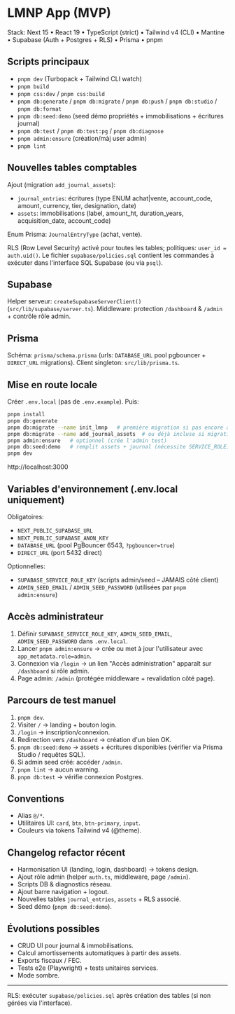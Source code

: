 # LMNP App (MVP)

Stack: Next 15 • React 19 • TypeScript (strict) • Tailwind v4 (CLI) • Mantine • Supabase (Auth + Postgres + RLS) • Prisma • pnpm

## Scripts principaux
- `pnpm dev` (Turbopack + Tailwind CLI watch)
- `pnpm build`
- `pnpm css:dev` / `pnpm css:build`
- `pnpm db:generate` / `pnpm db:migrate` / `pnpm db:push` / `pnpm db:studio` / `pnpm db:format`
- `pnpm db:seed:demo` (seed démo propriétés + immobilisations + écritures journal)
- `pnpm db:test` / `pnpm db:test:pg` / `pnpm db:diagnose`
- `pnpm admin:ensure` (création/màj user admin)
- `pnpm lint`

## Nouvelles tables comptables
Ajout (migration `add_journal_assets`):
- `journal_entries`: écritures (type ENUM achat|vente, account_code, amount, currency, tier, designation, date)
- `assets`: immobilisations (label, amount_ht, duration_years, acquisition_date, account_code)

Enum Prisma: `JournalEntryType` (achat, vente).

RLS (Row Level Security) activé pour toutes les tables; politiques: `user_id = auth.uid()`.
Le fichier `supabase/policies.sql` contient les commandes à exécuter dans l'interface SQL Supabase (ou via `psql`).

## Supabase
Helper serveur: `createSupabaseServerClient()` (`src/lib/supabase/server.ts`).
Middleware: protection `/dashboard` & `/admin` + contrôle rôle admin.

## Prisma
Schéma: `prisma/schema.prisma` (urls: `DATABASE_URL` pool pgbouncer + `DIRECT_URL` migrations).
Client singleton: `src/lib/prisma.ts`.

## Mise en route locale
Créer `.env.local` (pas de `.env.example`). Puis:
```bash
pnpm install
pnpm db:generate
pnpm db:migrate --name init_lmnp   # première migration si pas encore appliquée
pnpm db:migrate --name add_journal_assets  # ou déjà incluse si migration créée
pnpm admin:ensure   # optionnel (crée l'admin test)
pnpm db:seed:demo   # remplit assets + journal (nécessite SERVICE_ROLE)
pnpm dev
```
http://localhost:3000

## Variables d'environnement (.env.local uniquement)
Obligatoires:
- `NEXT_PUBLIC_SUPABASE_URL`
- `NEXT_PUBLIC_SUPABASE_ANON_KEY`
- `DATABASE_URL` (pool PgBouncer 6543, `?pgbouncer=true`)
- `DIRECT_URL` (port 5432 direct)

Optionnelles:
- `SUPABASE_SERVICE_ROLE_KEY` (scripts admin/seed – JAMAIS côté client)
- `ADMIN_SEED_EMAIL` / `ADMIN_SEED_PASSWORD` (utilisées par `pnpm admin:ensure`)

## Accès administrateur
1. Définir `SUPABASE_SERVICE_ROLE_KEY`, `ADMIN_SEED_EMAIL`, `ADMIN_SEED_PASSWORD` dans `.env.local`.
2. Lancer `pnpm admin:ensure` → crée ou met à jour l'utilisateur avec `app_metadata.role=admin`.
3. Connexion via `/login` → un lien "Accès administration" apparaît sur `/dashboard` si rôle admin.
4. Page admin: `/admin` (protégée middleware + revalidation côté page).

## Parcours de test manuel
1. `pnpm dev`.
2. Visiter `/` → landing + bouton login.
3. `/login` → inscription/connexion.
4. Redirection vers `/dashboard` → création d'un bien OK.
5. `pnpm db:seed:demo` → assets + écritures disponibles (vérifier via Prisma Studio / requêtes SQL).
6. Si admin seed créé: accéder `/admin`.
7. `pnpm lint` → aucun warning.
8. `pnpm db:test` → vérifie connexion Postgres.

## Conventions
- Alias `@/*`.
- Utilitaires UI: `card`, `btn`, `btn-primary`, `input`.
- Couleurs via tokens Tailwind v4 (@theme).

## Changelog refactor récent
- Harmonisation UI (landing, login, dashboard) → tokens design.
- Ajout rôle admin (helper `auth.ts`, middleware, page `/admin`).
- Scripts DB & diagnostics réseau.
- Ajout barre navigation + logout.
- Nouvelles tables `journal_entries`, `assets` + RLS associé.
- Seed démo (`pnpm db:seed:demo`).

## Évolutions possibles
- CRUD UI pour journal & immobilisations.
- Calcul amortissements automatiques à partir des assets.
- Exports fiscaux / FEC.
- Tests e2e (Playwright) + tests unitaires services.
- Mode sombre.

---
RLS: exécuter `supabase/policies.sql` après création des tables (si non gérées via l'interface).
